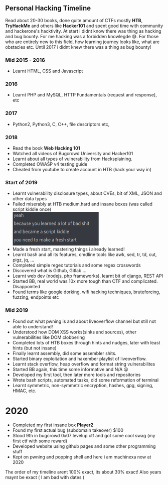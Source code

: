 ## Personal Hacking Timeline
Read about 20-30 books, done quite amount of CTFs mostly **HTB**, **TryHackMe** and others like **Hacker101** and spent good time with community and hackerone's hacktivity.
At start i didnt know there was thing as hacking and bug bounty. For me hacking was a forbidden knowlegde :sweat_smile:. For those who are entirely new to this field, how learning journey looks like, what are obstacles etc. Until 2017 i didnt knew there was a thing as bug bounty!

### Mid 2015 - 2016
* Learnt HTML, CSS and Javascript
### 2016
* Learnt PHP and MySQL, HTTP Fundamentals (request and response), etc
### 2017
* Python2, Python3, C, C++, file descriptors etc,
### 2018
* Read the book **Web Hacking 101**
* Watched all videos of Bugcrowd University and Hacker101
* Learnt about all types of vulnerability from Hacksplaining.
* Completed OWASP v4 testing guide
* Cheated from youtube to create account in HTB (hack your way in)
### Start of 2019
* Learnt vulnerability disclosure types, about CVEs, bit of XML, JSON and other data types
* Failed miserably at HTB medium,hard and insane boxes (was called script kiddie once)  
![Script Kiddie](kiddie.png)  
* Made a fresh start, mastering things i already learned!  
* Learnt bash and all its features, cmdline tools like awk, sed, tr, td, cut, pigz, jq, ...
* Completed simple regex tutorials and some regex crosswords 
* Discovered what is Github, Gitlab ...
* Learnt web dev (nodejs, php frameworks), learnt bit of django, REST API
* Started BB, real world was 10x more tough than CTF and complicated. Disappointed
* Found terms like google dorking, wifi hacking techniques, bruteforcing, fuzzing, endpoints etc
### Mid 2019
* Found out what pwning is and about liveoverflow channel but still not able to understand!
* Understood how DOM XSS works(sinks and sources), other vulnerabilities like DOM clobbering
* Completed lots of HTB boxes through hints and nudges, later with least hints (but not insane)
* Finally learnt assembly, did some assembler shits.
* Started binary exploitation and haxember playlist of liveoverflow.
* Learnt stack overflow, heap overflow and format string vulnerabilites
* Started BB again, this time some informative and N/A :frowning:
* Developed my first tool, then later more tools and repositories
* Wrote bash scripts, automated tasks, did some reformation of terminal
* Learnt symmetric, non-symmetric encryption, hashes, gpg, signing, HMAC, etc. 
# 2020
* Completed my first insane box **Player2**
* Found my first actual bug (subdomain takeover) $100
* Stood 9th in bugcrowd 0x07 levelup ctf and got some cool swag (my first ctf with some reward)
* Developed website using github pages and some other programming stuff
* Kept on pwning and popping shell and here i am machinexa now at 2020

The order of my timeline arent 100% exact, its about 30% exact! Also years maynt be exact ( I am bad with dates )
